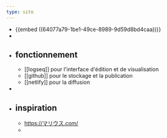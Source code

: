 ```yaml
---
type: site
---
```

- {{embed ((64077a79-1be1-49ce-8989-9d59d8bd4caa))}}
-
- ## fonctionnement
	- [[logseq]] pour l'interface d'édition et de visualisation
	- [[github]] pour le stockage et la publication
	- [[netlify]] pour la diffusion
-
- ## inspiration
	- https://マリウス.com/
	-